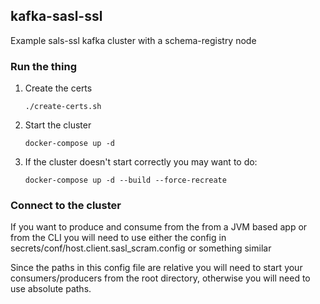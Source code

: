 ##  kafka-sasl-ssl

Example sals-ssl kafka cluster with a schema-registry node

### Run the thing
1. Create the certs
   ```
   ./create-certs.sh
   ```
2. Start the cluster
   ```
   docker-compose up -d
   ```
3. If the cluster doesn't start correctly you may want to do:
   ```
   docker-compose up -d --build --force-recreate
   ```

### Connect to the cluster

If you want to produce and consume from the from a JVM based app or from the CLI you will need to 
use either the config in secrets/conf/host.client.sasl_scram.config or something similar

Since the paths in this config file are relative you will need to start your consumers/producers from
the root directory, otherwise you will need to use absolute paths.
